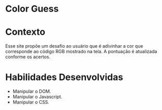 # Color Guess

# Contexto
Esse site propõe um desafio ao usuário que é adivinhar a cor que corresponde ao código RGB mostrado na tela. A pontuação é atualizada conforme os acertos.

# Habilidades Desenvolvidas

- Manipular o DOM.
- Manipular o Javascript.
- Manipular o CSS.

<!--
 ## Técnologias usadas
--> 
